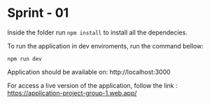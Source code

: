 # Sprint - 01

Inside the folder run `npm install`  to install all the dependecies.

To run the application in dev enviroments, run the command bellow:

`npm run dev`

Application should be available on: http://localhost:3000

For access a live version of the application, follow the link :
https://application-project-group-1.web.app/
